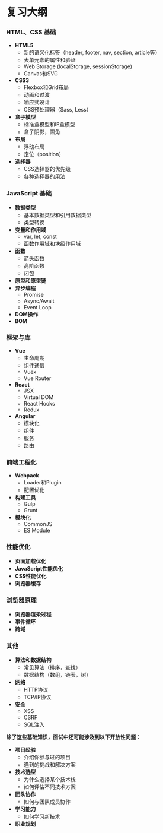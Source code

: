# 复习大纲

### HTML、CSS 基础

- **HTML5**
  - 新的语义化标签（header, footer, nav, section, article等）
  - 表单元素的属性和验证
  - Web Storage (localStorage, sessionStorage)
  - Canvas和SVG
- **CSS3**
  - Flexbox和Grid布局
  - 动画和过渡
  - 响应式设计
  - CSS预处理器（Sass, Less）
- **盒子模型**
  - 标准盒模型和IE盒模型
  - 盒子阴影，圆角
- **布局**
  - 浮动布局
  - 定位（position）
- **选择器**
  - CSS选择器的优先级
  - 各种选择器的用法

### JavaScript 基础

- **数据类型**
  - 基本数据类型和引用数据类型
  - 类型转换
- **变量和作用域**
  - var, let, const
  - 函数作用域和块级作用域
- **函数**
  - 箭头函数
  - 高阶函数
  - 闭包
- **原型和原型链**
- **异步编程**
  - Promise
  - Async/Await
  - Event Loop
- **DOM操作**
- **BOM**

### 框架与库

- **Vue**
  - 生命周期
  - 组件通信
  - Vuex
  - Vue Router
- **React**
  - JSX
  - Virtual DOM
  - React Hooks
  - Redux
- **Angular**
  - 模块化
  - 组件
  - 服务
  - 路由

### 前端工程化

- **Webpack**
  - Loader和Plugin
  - 配置优化
- **构建工具**
  - Gulp
  - Grunt
- **模块化**
  - CommonJS
  - ES Module

### 性能优化

- **页面加载优化**
- **JavaScript性能优化**
- **CSS性能优化**
- **浏览器缓存**

### 浏览器原理

- **浏览器渲染过程**
- **事件循环**
- **跨域**

### 其他

- **算法和数据结构**
  - 常见算法（排序，查找）
  - 数据结构（数组，链表，树）
- **网络**
  - HTTP协议
  - TCP/IP协议
- **安全**
  - XSS
  - CSRF
  - SQL注入

**除了这些基础知识，面试中还可能涉及到以下开放性问题：**

- **项目经验**
  - 介绍你参与过的项目
  - 遇到的挑战和解决方案
- **技术选型**
  - 为什么选择某个技术栈
  - 如何评估不同技术方案
- **团队协作**
  - 如何与团队成员协作
- **学习能力**
  - 如何学习新技术
- **职业规划**

